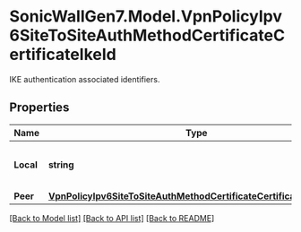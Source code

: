 # SonicWallGen7.Model.VpnPolicyIpv6SiteToSiteAuthMethodCertificateCertificateIkeId
IKE authentication associated identifiers.

## Properties

Name | Type | Description | Notes
------------ | ------------- | ------------- | -------------
**Local** | **string** | IKE authentication local identifier. | [optional] 
**Peer** | [**VpnPolicyIpv6SiteToSiteAuthMethodCertificateCertificateIkeIdPeer**](VpnPolicyIpv6SiteToSiteAuthMethodCertificateCertificateIkeIdPeer.md) |  | [optional] 

[[Back to Model list]](../README.md#documentation-for-models) [[Back to API list]](../README.md#documentation-for-api-endpoints) [[Back to README]](../README.md)

